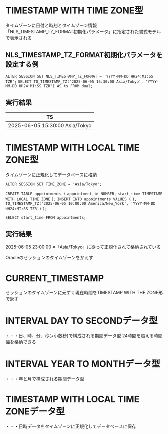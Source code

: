 # TIMESTAMP WITH TIME ZONE型
タイムゾーンに日付と時刻とタイムゾーン情報
「NLS_TIMESTAMP_TZ_FORMAT初期化パラメータ」に指定された書式モデルで表示される
## NLS_TIMESTAMP_TZ_FORMAT初期化パラメータを設定する例
`ALTER SESSION SET NLS_TIMESTAMP_TZ_FORMAT = 'YYYY-MM-DD HH24:MI:SS TZR';`
`SELECT TO_TIMESTAMP_TZ('2025-06-05 15:30:00 Asia/Tokyo', 'YYYY-MM-DD HH24:MI:SS TZR') AS ts FROM dual;`
## 実行結果

| TS                             |
| ------------------------------ |
| 2025-06-05 15:30:00 Asia/Tokyo |
# TIMESTAMP WITH LOCAL TIME ZONE型
タイムゾーンに正規化してデータベースに格納

`ALTER SESSION SET TIME_ZONE = 'Asia/Tokyo';`

`CREATE TABLE appointments (`
  `appointment_id NUMBER,`
  `start_time TIMESTAMP WITH LOCAL TIME ZONE`
`);`
`INSERT INTO appointments VALUES (`
  `1,`
  `TO_TIMESTAMP_TZ('2025-06-05 10:00:00 America/New_York', 'YYYY-MM-DD HH24:MI:SS TZR')`
`);`

`SELECT start_time FROM appointments;`
## 実行結果
2025-06-05 23:00:00
※「Asia/Tokyo」に従って正規化されて格納されている

Oracleのセッションのタイムゾーンをかえす



# CURRENT_TIMESTAMP
セッションのタイムゾーンに元ずく現在時間をTIMESTAMP WITH THE ZONE形で返す
# INTERVAL DAY TO SECONDデータ型
・・・日、時、分、秒(+小数秒)で構成される期間データ型
24時間を超える時間幅を格納できる
# INTERVAL YEAR TO MONTHデータ型
・・・年と月で構成される期間データ型
# TIMESTAMP WITH LOCAL TIME ZONEデータ型
・・・日時データをタイムゾーンに正規化してデータベースに保存